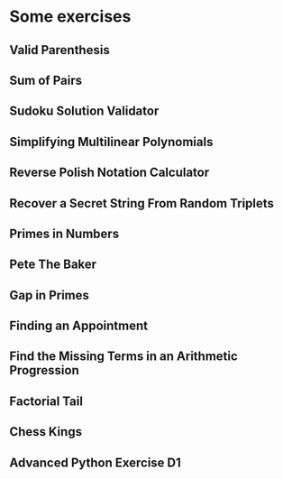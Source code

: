# Some exercises

## Valid Parenthesis
## Sum of Pairs
## Sudoku Solution Validator
## Simplifying Multilinear Polynomials
## Reverse Polish Notation Calculator
## Recover a Secret String From Random Triplets
## Primes in Numbers
## Pete The Baker
## Gap in Primes
## Finding an Appointment
## Find the Missing Terms in an Arithmetic Progression
## Factorial Tail
## Chess Kings
## Advanced Python Exercise D1
